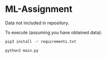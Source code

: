 # ML-Assignment

Data not included in repository.

To execute (assuming you have obtained data):

```bash
pip3 install -r requirements.txt
```

```bash
python3 main.py
```
